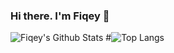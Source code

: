 ### Hi there. I'm Fiqey 👋

<!--
**finesaaa/finesaaa** is a ✨ _special_ ✨ repository because its `README.md` (this file) appears on your GitHub profile.

Here are some ideas to get you started:

- 🔭 I’m currently working on ...
- 🌱 I’m currently learning ...
- 👯 I’m looking to collaborate on ...
- 🤔 I’m looking for help with ...
- 💬 Ask me about ...
- 📫 How to reach me: ...
- 😄 Pronouns: ...
- ⚡ Fun fact: ...
-->

![Fiqey's Github Stats](https://github-readme-stats.vercel.app/api?username=finesaaa&theme=tokyonight&show_icons=true)
#![Top Langs](https://github-readme-stats.vercel.app/api/top-langs/?username=finesaaa&theme=tokyonight&show_icons=true&layout=compact)
